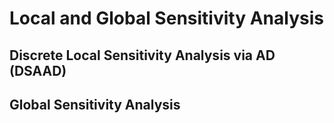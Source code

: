 # Local and Global Sensitivity Analysis

## Discrete Local Sensitivity Analysis via AD (DSAAD)

## Global Sensitivity Analysis
